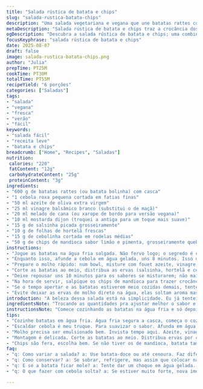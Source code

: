 ```yaml
---
title: "Salada rústica de batata e chips"
slug: "salada-rustica-batata-chips"
description: "Uma salada vegetariana e vegana que une batatas rattes cozidas com uma textura crocante de chips saborizados; leva cebola roxa de molho para suavizar o sabor, ervas frescas variadas e um molho equilibrado com azeite, vinagre balsâmico e melado de cana; adaptável para alérgicos e intolerantes, sem glúten, laticínios, ovos ou nozes."
metaDescription: "Salada rústica de batata e chips traz a crocância dos chips com batatas macias e ervas frescas; uma explosão de sabores em cada garfada."
ogDescription: "Descubra a salada rústica de batata e chips; uma combinação perfeita de texturas e sabores. Refrescante, ideal para dias quentes."
focusKeyphrase: "salada rústica de batata e chips"
date: 2025-08-07
draft: false
image: salada-rustica-batata-chips.png
author: "Julia"
prepTime: PT25M
cookTime: PT30M
totalTime: PT55M
recipeYield: "6 porções"
categories: ["Saladas"]
tags:
- "salada"
- "vegana"
- "fresca"
- "verão"
- "fácil"
keywords:
- "salada fácil"
- "receita leve"
- "batata e chips"
breadcrumb: ["Home", "Recipes", "Saladas"]
nutrition: 
 calories: "220"
 fatContent: "12g"
 carbohydrateContent: "25g"
 proteinContent: "3g"
ingredients:
- "600 g de batatas rattes (ou batata bolinha) com casca"
- "1 cebola roxa pequena cortada em fatias finas"
- "50 ml azeite de oliva extra virgem"
- "25 ml vinagre balsâmico branco (substitui o de maçã)"
- "20 ml melado de cana (ou xarope de bordo para versão vegana)"
- "10 ml mostarda dijon (troquei a antiga para um toque mais suave)"
- "15 g de salsinha picada grosseiramente"
- "10 g de folhas de hortelã frescas"
- "15 g de cebolinha cortada em rodelas médias"
- "50 g de chips de mandioca sabor limão e pimenta, grosseiramente quebrados"
instructions:
- "Jogue as batatas na água fria salgada. Não fervo logo; o segredo é começar frio para cozinhar por dentro e evitar amolecer demais a casca. Quando a água levantar fervura, o som vai ficar intenso e as bolhas maiores. Testa com a ponta da faca, não é questão de tempo mas da textura - batata firme, mas macia ao furar, coisa de uns 25 a 30 min dependendo do tamanho. Escorra e espalhe numa bandeja para esfriar um pouco, uns 20 minutos para não cozinhar demais."
- "Enquanto isso, afunde a cebola em água gelada, uns 8 minutos. Isso descontamina o sabor, tira aquele amargor agressivo e traz uma crocância refrescante."
- "Prepare o molho rápido: num bowl, misture com fouet azeite, vinagre, melado e mostarda até emulsionar. A mistura deve ganhar volume e brilho, prova importante pra ajustar sal – esse é o momento de sentir se precisa de pimenta do reino."
- "Corte as batatas ao meio, distribua as ervas (salsinha, hortelã e cebolinha) por cima. O frescor da hortelã dá um “up” inesperado que já usei em outras versões. Junte a cebola escorrida e derrame o molho por cima. Mexa com cuidado para não amassar as batatas; trato como um frágil equilíbrio textural."
- "Deixe repousar uns 10 minutos para os sabores se misturarem; não mais, ou as batatas absorvem tudo e perdem a crocância."
- "Na hora de servir, salpique os chips de mandioca para trazer crocância e um contraste ácido-picante. Se não tiver chips de mandioca, chips de batata tradicional também funcionam, mas mando mesmo o de mandioca – sempre com uma pitada de pimenta por cima, pra mexer com o paladar."
- "Se o tempo apertar e as batatas estiverem meio cozidas demais, tente um choque rápido em água gelada antes de montar – interrompe o cozimento e conserva firmeza."
- "Evite deixar as ervas de molho direto na água, elas soltam aroma mas perdem sabor e textura se passarem muito tempo molhadas."
introduction: "A beleza dessa salada está na simplicidade. Eu já tentei versões mais sofisticadas, inclusive com molho cremoso, mas percebi que o segredo está no contraste: batata macia com chips crocantes, aromatizado com ervas frescas e um molho que equilibra doce, ácido e um toque picante. Essa minha adaptação nasceu da experimentação, trocando o vinagre de maçã por balsâmico por um sabor mais arredondado, e o melado no lugar do xarope de bordo – mais fácil de achar e com um jeito brasileiro que combina. Aproveito para recomendar a escolha das chips – elas fazem toda a diferença. Não se assuste com a cebola escaldada, isso transforma o sabor e a textura, deixando a salada leve, boa para dias quentes. E, claro, sempre testando batata na textura certa, que não desmancha, que segura o molho sem perder a maciez."
ingredientsNote: "Trocando as quantidades pra ajustar melhor o sabor e texturas, usei menos batata, e mais ervas, porque o verde traz frescor. O vinagre balsâmico branco substitui o de maçã num toque mais sútil, e melado no lugar do xarope de bordo dá um toque regional que funciona. O chip de mandioca é uma invenção pessoal substituindo a tradicional batata chips; é crocante, saboroso e menos oleoso, com um perfuminho de limão e pimenta que dá vida ao prato. Se não encontrar rattes, batatas bolinha são uma boa pedida. Evite batata comum que solta muito amido e dissolve."
instructionsNote: "Comece cozinhando as batatas na água fria e só depois ferve pra garantir cozimento uniforme. Cheque sempre com a ponta da faca para não passar do ponto. Escaldar a cebola em água gelada é meu truque para controlar o sabor forte e preservar a crocância. O molho deve ser batido até emulsificar, fica brilhante e encorpa o prato, equilibrado pelo doce do melado e acidez do vinagre. Mexa delicadamente para não amassar as batatas; o frescor das ervas deve sobressair. Reserve os chips para o final; ficam crocantes só se colocados na hora de servir. Se sobrar, chips amolecem rapidamente e tem que evitar truques que estragam textura e frescor."
tips:
- "Cozinhe batatas em água fria. Água fria segura a casca, começa o cozimento devagar. Cheque com a faca. Se furar e sentir firmeza já é um bom sinal. Mas controle isso, muita firmeza pode ser indesejado. Essa é a parte do ponto, batata mole demais aqui é um erro."
- "Escaldar cebola é meu truque. Para suavizar o sabor. Afunda em água gelada. O amargor não faz parte dessa receita. Isso ajuda a cebola ficar crocante e leve. 8 minutos ali a cebola já tá boa. Cuidado; não deixe muito tempo. O frescor das ervas se destaca mais depois disso."
- "Molho precisa ser emulsionado bem. Invista tempo aqui. Azeite, vinagre, melado e mostarda devem ser misturados. Com um fouet o segredo é emulsificar. A mistura precisa ganhar volume e brilhar. Ajuste o sal aqui. Um toque de pimenta sempre ajuda."
- "Montagem é delicada. Corte as batatas ao meio. Distribua ervas por cima. Salsinha, hortelã e cebolinha são essenciais. A cebola vem depois. Não amasse as batatas. A crocância é uma parte crucial. Chips só devem ser acrescentados ao final. Esse contraste é tudo."
- "Chips são fera, escolha bem. Se não tiver os de mandioca, batata também vai. Mas chips de mandioca trazem um ponto a mais. Limão e pimenta aliam-se. O ideal é salpicar na hora de servir. Se sobrar, já era a textura fica comprometida. Melhore isso evitando que amoleçam."
faq:
- "q: Como variar a salada? a: Use batata-doce ou até cenoura. Faz diferença na textura, adiciona cores também. Troque ervas, use o que tiver na geladeira. Trocar o melado para alguém que não seja vegano também é simples."
- "q: Como conservar? a: Se sobrar, refrigere, mas assim que colocar na geladeira, chips perdem crocância. O melhor é fazer só na quantidade que vai comer. Mas se não der, guarde como último recurso."
- "q: E se a batata ficar mole? a: Tente dar um choque em água gelada. Para recuperar um pouco da firmeza. Também pode tentar fritá-las. Mas isso já muda a proposta do prato."
- "q: O que fazer com cebola solta? a: Se estiver muito forte, nova imersão em água, talvez 5 minutos. Isso resolve o problema. Lembre-se sempre de escorrer bem. Salsinha também ajuda a disfarçar sabores fortes."

---
```

